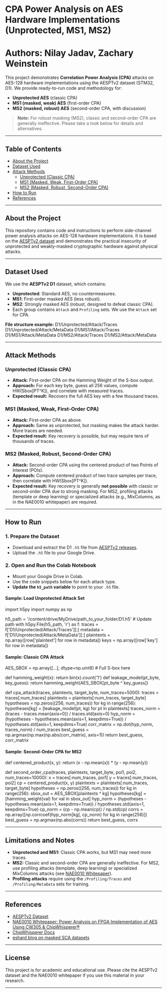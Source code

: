 # CPA Power Analysis on AES Hardware Implementations (Unprotected, MS1, MS2)
# Authors: Nilay Jadav, Zachary Weinstein
 
This project demonstrates **Correlation Power Analysis (CPA)** attacks on AES-128 hardware implementations using the AESPTv2 dataset (STM32, D1). We provide ready-to-run code and methodology for:
- **Unprotected AES** (classic CPA)
- **MS1 (masked, weak) AES** (first-order CPA)
- **MS2 (masked, robust) AES** (second-order CPA, with discussion)

> **Note:** For robust masking (MS2), classic and second-order CPA are generally ineffective. Please take a look below for details and alternatives.

---

## Table of Contents

- [About the Project](#about-the-project)
- [Dataset Used](#dataset-used)
- [Attack Methods](#attack-methods)
  - [Unprotected (Classic CPA)](#unprotected-classic-cpa)
  - [MS1 (Masked, Weak, First-Order CPA)](#ms1-masked-weak-first-order-cpa)
  - [MS2 (Masked, Robust, Second-Order CPA)](#ms2-masked-robust-second-order-cpa)
- [How to Run](#how-to-run)
- [References](#references)

---

## About the Project

This repository contains code and instructions to perform side-channel power analysis attacks on AES-128 hardware implementations. It is based on the [AESPTv2 dataset](https://github.com/urioja/AESPTv2) and demonstrates the practical insecurity of unprotected and weakly-masked cryptographic hardware against physical attacks.

---

## Dataset Used

We use the **AESPTv2 D1** dataset, which contains:
- **Unprotected**: Standard AES, no countermeasures.
- **MS1**: First-order masked AES (less robust).
- **MS2**: Strongly masked AES (robust, designed to defeat classic CPA).
- Each group contains `Attack` and `Profiling` sets. We use the `Attack` set for CPA.

**File structure example:**
D1/Unprotected/Attack/Traces
D1/Unprotected/Attack/MetaData
D1/MS1/Attack/Traces
D1/MS1/Attack/MetaData
D1/MS2/Attack/Traces
D1/MS2/Attack/MetaData


---

## Attack Methods

### Unprotected (Classic CPA)

- **Attack:** First-order CPA on the Hamming Weight of the S-box output.
- **Approach:** For each key byte, guess all 256 values, compute HW(Sbox[PT^K]), and correlate with measured traces.
- **Expected result:** Recovers the full AES key with a few thousand traces.

### MS1 (Masked, Weak, First-Order CPA)

- **Attack:** First-order CPA as above.
- **Approach:** Same as unprotected, but masking makes the attack harder. More traces are needed.
- **Expected result:** Key recovery is possible, but may require tens of thousands of traces.

### MS2 (Masked, Robust, Second-Order CPA)

- **Attack:** Second-order CPA using the centered product of two Points of Interest (POIs).
- **Approach:** Compute centered product of two trace samples per trace, then correlate with HW(Sbox[PT^K]).
- **Expected result:** Key recovery is generally **not possible** with classic or second-order CPA due to strong masking. For MS2, profiling attacks (template or deep learning) or specialized attacks (e.g., MixColumns, as in the NAE0010 whitepaper) are required.

---

## How to Run

### 1. **Prepare the Dataset**

- Download and extract the D1 `.h5` file from [AESPTv2 releases](https://github.com/urioja/AESPTv2/releases).
- Upload the `.h5` file to your Google Drive.

### 2. **Open and Run the Colab Notebook**

- Mount your Google Drive in Colab.
- Use the code snippets below for each attack type.
- **Update the `h5_path` variable** to point to your `.h5` file.

#### **Sample: Load Unprotected Attack Set**

import h5py
import numpy as np

h5_path = '/content/drive/MyDrive/path_to_your_folder/D1.h5' # Update path
with h5py.File(h5_path, 'r') as f:
traces = f['D1/Unprotected/Attack/Traces'][:]
metadata = f['D1/Unprotected/Attack/MetaData'][:]
plaintexts = np.array([row['plaintext'] for row in metadata])
keys = np.array([row['key'] for row in metadata])


#### **Sample: Classic CPA Attack**

AES_SBOX = np.array([...], dtype=np.uint8) # Full S-box here

def hamming_weight(x): return bin(x).count('1')
def leakage_model(pt_byte, key_guess): return hamming_weight(AES_SBOX[pt_byte ^ key_guess])

def cpa_attack(traces, plaintexts, target_byte, num_traces=5000):
traces = traces[:num_traces]
plaintexts = plaintexts[:num_traces, target_byte]
hypotheses = np.zeros((256, num_traces))
for kg in range(256):
hypotheses[kg] = [leakage_model(pt, kg) for pt in plaintexts]
traces_norm = (traces - traces.mean(axis=0)) / traces.std(axis=0)
hyp_norm = (hypotheses - hypotheses.mean(axis=1, keepdims=True)) / hypotheses.std(axis=1, keepdims=True)
corr_matrix = np.dot(hyp_norm, traces_norm) / num_traces
best_guess = np.argmax(np.max(np.abs(corr_matrix), axis=1))
return best_guess, corr_matrix



#### **Sample: Second-Order CPA for MS2**

def centered_product(x, y): return (x - np.mean(x)) * (y - np.mean(y))

def second_order_cpa(traces, plaintexts, target_byte, poi1, poi2, num_traces=10000):
x = traces[:num_traces, poi1]
y = traces[:num_traces, poi2]
cp = centered_product(x, y)
plaintexts = plaintexts[:num_traces, target_byte]
hypotheses = np.zeros((256, num_traces))
for kg in range(256):
sbox_out = AES_SBOX[plaintexts ^ kg]
hypotheses[kg] = [hamming_weight(val) for val in sbox_out]
hyp_norm = (hypotheses - hypotheses.mean(axis=1, keepdims=True)) / hypotheses.std(axis=1, keepdims=True)
cp_norm = (cp - np.mean(cp)) / np.std(cp)
corrs = np.array([np.corrcoef(hyp_norm[kg], cp_norm) for kg in range(256)])
best_guess = np.argmax(np.abs(corrs))
return best_guess, corrs



---

## Limitations and Notes

- **Unprotected and MS1:** Classic CPA works, but MS1 may need more traces.
- **MS2:** Classic and second-order CPA are generally ineffective. For MS2, use profiling attacks (template, deep learning) or specialized MixColumns attacks (see [NAE0010 Whitepaper](https://ppl-ai-file-upload.s3.amazonaws.com/web/direct-files/attachments/35295567/086907eb-00b9-4fe8-bdf6-e3dc08b636ff/NAE0010_Whitepaper_CW305_AES_SCA_Attack.pdf)).
- **Profiling attacks** require using the `/Profiling/Traces` and `/Profiling/MetaData` sets for training.

---

## References

- [AESPTv2 Dataset](https://github.com/urioja/AESPTv2)
- [NAE0010 Whitepaper: Power Analysis on FPGA Implementation of AES Using CW305 & ChipWhisperer®](https://ppl-ai-file-upload.s3.amazonaws.com/web/direct-files/attachments/35295567/086907eb-00b9-4fe8-bdf6-e3dc08b636ff/NAE0010_Whitepaper_CW305_AES_SCA_Attack.pdf)
- [ChipWhisperer Docs](https://chipwhisperer.readthedocs.io/en/latest/)
- [eshard blog on masked SCA datasets](https://eshard.com/posts/masked-and-shuffled-dataset-for-sca-part2)

---

## License

This project is for academic and educational use. Please cite the AESPTv2 dataset and the NAE0010 whitepaper if you use this material in your research.

---
